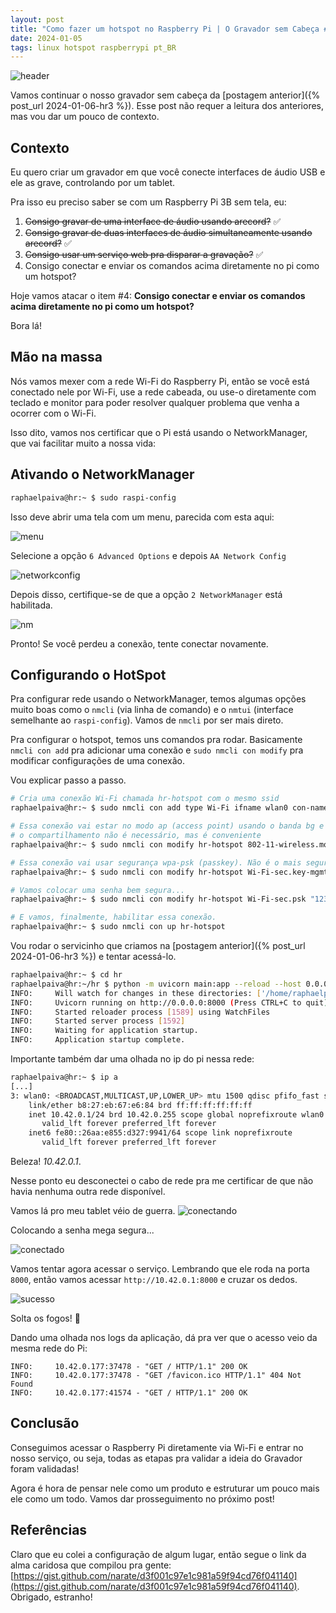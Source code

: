 ```yaml
---
layout: post
title: "Como fazer um hotspot no Raspberry Pi | O Gravador sem Cabeça #4"
date: 2024-01-05
tags: linux hotspot raspberrypi pt_BR
---
```


![header](/files/hr4/header.jpg)

Vamos continuar o nosso gravador sem cabeça da [postagem anterior]({% post_url 2024-01-06-hr3 %}). Esse post não requer a leitura dos anteriores, mas vou dar um pouco de contexto.

## Contexto

Eu quero criar um gravador em que você conecte interfaces de áudio USB e ele as grave, controlando por um tablet.

Pra isso eu preciso saber se com um Raspberry Pi 3B sem tela, eu:
1. ~~Consigo gravar de uma interface de áudio usando arecord?~~ ✅
2. ~~Consigo gravar de duas interfaces de áudio simultaneamente usando arecord?~~ ✅
3. ~~Consigo usar um serviço web pra disparar a gravação?~~ ✅
4. Consigo conectar e enviar os comandos acima diretamente no pi como um hotspot?

Hoje vamos atacar o item #4: **Consigo conectar e enviar os comandos acima diretamente no pi como um hotspot?**

Bora lá!

## Mão na massa

Nós vamos mexer com a rede Wi-Fi do Raspberry Pi, então se você está conectado nele por Wi-Fi, use a rede cabeada, ou use-o diretamente com teclado e monitor para poder resolver qualquer problema que venha a ocorrer com o Wi-Fi.

Isso dito, vamos nos certificar que o Pi está usando o NetworkManager, que vai facilitar muito a nossa vida:

## Ativando o NetworkManager

```bash
raphaelpaiva@hr:~ $ sudo raspi-config
```

Isso deve abrir uma tela com um menu, parecida com esta aqui:

![menu](/files/hr4/menu.png)

Selecione a opção `6 Advanced Options` e depois `AA Network Config`

![networkconfig](/files/hr4/netconf.png)

Depois disso, certifique-se de que a opção `2 NetworkManager` está habilitada.

![nm](/files/hr4/nm.png)

Pronto! Se você perdeu a conexão, tente conectar novamente.

## Configurando o HotSpot

Pra configurar rede usando o NetworkManager, temos algumas opções muito boas como o `nmcli` (via linha de comando) e o `nmtui` (interface semelhante ao `raspi-config`). Vamos de `nmcli` por ser mais direto.

Pra configurar o hotspot, temos uns comandos pra rodar. Basicamente `nmcli con add` pra adicionar uma conexão e `sudo nmcli con modify` pra modificar configurações de uma conexão.

Vou explicar passo a passo.

```bash
# Cria uma conexão Wi-Fi chamada hr-hotspot com o mesmo ssid
raphaelpaiva@hr:~ $ sudo nmcli con add type Wi-Fi ifname wlan0 con-name hr-hotspot autoconnect yes ssid hr-hotspot

# Essa conexão vai estar no modo ap (access point) usando o banda bg e vai compartilhar qualquer outra conexão existente
# o compartilhamento não é necessário, mas é conveniente
raphaelpaiva@hr:~ $ sudo nmcli con modify hr-hotspot 802-11-wireless.mode ap 802-11-wireless.band bg ipv4.method shared

# Essa conexão vai usar segurança wpa-psk (passkey). Não é o mais seguro, mas esse projeto não requer muita segurança.
raphaelpaiva@hr:~ $ sudo nmcli con modify hr-hotspot Wi-Fi-sec.key-mgmt wpa-psk

# Vamos colocar uma senha bem segura...
raphaelpaiva@hr:~ $ sudo nmcli con modify hr-hotspot Wi-Fi-sec.psk "12345678"

# E vamos, finalmente, habilitar essa conexão.
raphaelpaiva@hr:~ $ sudo nmcli con up hr-hotspot
```

Vou rodar o servicinho que criamos na [postagem anterior]({% post_url 2024-01-06-hr3 %}) e tentar acessá-lo.

```bash
raphaelpaiva@hr:~ $ cd hr
raphaelpaiva@hr:~/hr $ python -m uvicorn main:app --reload --host 0.0.0.0
INFO:     Will watch for changes in these directories: ['/home/raphaelpaiva/hr']
INFO:     Uvicorn running on http://0.0.0.0:8000 (Press CTRL+C to quit)
INFO:     Started reloader process [1589] using WatchFiles
INFO:     Started server process [1592]
INFO:     Waiting for application startup.
INFO:     Application startup complete.
```

Importante também dar uma olhada no ip do pi nessa rede:

```bash
raphaelpaiva@hr:~ $ ip a
[...]
3: wlan0: <BROADCAST,MULTICAST,UP,LOWER_UP> mtu 1500 qdisc pfifo_fast state UP group default qlen 1000
    link/ether b8:27:eb:67:e6:84 brd ff:ff:ff:ff:ff:ff
    inet 10.42.0.1/24 brd 10.42.0.255 scope global noprefixroute wlan0
       valid_lft forever preferred_lft forever
    inet6 fe80::26aa:e855:d327:9941/64 scope link noprefixroute 
       valid_lft forever preferred_lft forever
```
Beleza! _10.42.0.1_.

Nesse ponto eu desconectei o cabo de rede pra me certificar de que não havia nenhuma outra rede disponível.

Vamos lá pro meu tablet véio de guerra.
![conectando](/files/hr4/conect.jpg)

Colocando a senha mega segura...

![conectado](/files/hr4/conectado.jpg)

Vamos tentar agora acessar o serviço. Lembrando que ele roda na porta `8000`, então vamos acessar `http://10.42.0.1:8000` e cruzar os dedos.

![sucesso](/files/hr4/sucesso.jpg)

Solta os fogos! 🎉

Dando uma olhada nos logs da aplicação, dá pra ver que o acesso veio da mesma rede do Pi:

```log
INFO:     10.42.0.177:37478 - "GET / HTTP/1.1" 200 OK
INFO:     10.42.0.177:37478 - "GET /favicon.ico HTTP/1.1" 404 Not Found
INFO:     10.42.0.177:41574 - "GET / HTTP/1.1" 200 OK
```

## Conclusão

Conseguimos acessar o Raspberry Pi diretamente via Wi-Fi e entrar no nosso serviço, ou seja, todas as etapas pra validar a ideia do Gravador foram validadas!

Agora é hora de pensar nele como um produto e estruturar um pouco mais ele como um todo. Vamos dar prosseguimento no próximo post!

## Referências

Claro que eu colei a configuração de algum lugar, então segue o link da alma caridosa que compilou pra gente: [https://gist.github.com/narate/d3f001c97e1c981a59f94cd76f041140](https://gist.github.com/narate/d3f001c97e1c981a59f94cd76f041140). Obrigado, estranho!